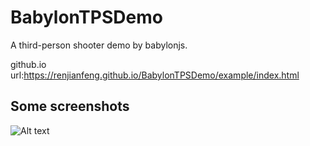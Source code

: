 # BabylonTPSDemo
A third-person shooter demo by babylonjs.

github.io url:https://renjianfeng.github.io/BabylonTPSDemo/example/index.html
## Some screenshots
![Alt text](/images/ys1.gif)